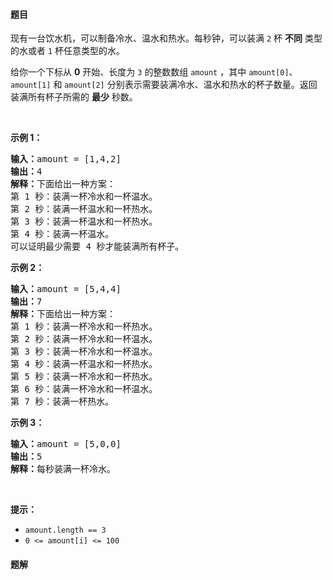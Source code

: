 #### 题目
<p>现有一台饮水机，可以制备冷水、温水和热水。每秒钟，可以装满 <code>2</code> 杯 <strong>不同</strong> 类型的水或者 <code>1</code> 杯任意类型的水。</p>

<p>给你一个下标从 <strong>0</strong> 开始、长度为 <code>3</code> 的整数数组 <code>amount</code> ，其中 <code>amount[0]</code>、<code>amount[1]</code> 和 <code>amount[2]</code> 分别表示需要装满冷水、温水和热水的杯子数量。返回装满所有杯子所需的 <strong>最少</strong> 秒数。</p>

<p>&nbsp;</p>

<p><strong>示例 1：</strong></p>

<pre><strong>输入：</strong>amount = [1,4,2]
<strong>输出：</strong>4
<strong>解释：</strong>下面给出一种方案：
第 1 秒：装满一杯冷水和一杯温水。
第 2 秒：装满一杯温水和一杯热水。
第 3 秒：装满一杯温水和一杯热水。
第 4 秒：装满一杯温水。
可以证明最少需要 4 秒才能装满所有杯子。
</pre>

<p><strong>示例 2：</strong></p>

<pre><strong>输入：</strong>amount = [5,4,4]
<strong>输出：</strong>7
<strong>解释：</strong>下面给出一种方案：
第 1 秒：装满一杯冷水和一杯热水。
第 2 秒：装满一杯冷水和一杯温水。
第 3 秒：装满一杯冷水和一杯温水。
第 4 秒：装满一杯温水和一杯热水。
第 5 秒：装满一杯冷水和一杯热水。
第 6 秒：装满一杯冷水和一杯温水。
第 7 秒：装满一杯热水。
</pre>

<p><strong>示例 3：</strong></p>

<pre><strong>输入：</strong>amount = [5,0,0]
<strong>输出：</strong>5
<strong>解释：</strong>每秒装满一杯冷水。
</pre>

<p>&nbsp;</p>

<p><strong>提示：</strong></p>

<ul>
	<li><code>amount.length == 3</code></li>
	<li><code>0 &lt;= amount[i] &lt;= 100</code></li>
</ul>


 #### 题解
